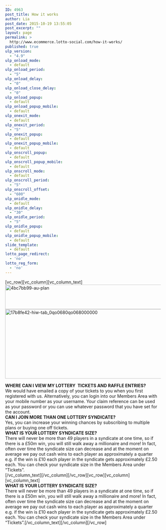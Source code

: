 ```yaml
---
ID: 4963
post_title: How it works
author: Lia
post_date: 2015-10-19 13:55:05
post_excerpt: ""
layout: page
permalink: >
  http://www.ecommerce.lotto-social.com/how-it-works/
published: true
ulp_version:
  - "4.9"
ulp_onload_mode:
  - default
ulp_onload_period:
  - "5"
ulp_onload_delay:
  - "0"
ulp_onload_close_delay:
  - "0"
ulp_onload_popup:
  - default
ulp_onload_popup_mobile:
  - default
ulp_onexit_mode:
  - default
ulp_onexit_period:
  - "5"
ulp_onexit_popup:
  - default
ulp_onexit_popup_mobile:
  - default
ulp_onscroll_popup:
  - default
ulp_onscroll_popup_mobile:
  - default
ulp_onscroll_mode:
  - default
ulp_onscroll_period:
  - "5"
ulp_onscroll_offset:
  - "600"
ulp_onidle_mode:
  - default
ulp_onidle_delay:
  - "30"
ulp_onidle_period:
  - "5"
ulp_onidle_popup:
  - default
ulp_onidle_popup_mobile:
  - default
slide_template:
  - default
lotto_page_redirect:
  - 'no'
lotto_reg_form:
  - 'no'
---
```

[vc_row][vc_column][vc_column_text]<img class="aligncenter size-full wp-image-4969" src="http://www.ecommerce.lotto-social.com/wp-content/uploads/4bc7bb99-au-plan.png" alt="4bc7bb99-au-plan" width="623" height="79" />
<img class="aligncenter size-full wp-image-4967" src="http://www.ecommerce.lotto-social.com/wp-content/uploads/17b8fe42-hiw-tab_0qo0680qo068000000.png" alt="17b8fe42-hiw-tab_0qo0680qo068000000" width="960" height="224" />
<div id="lp-pom-text-149" class="lp-element lp-pom-text nlh">
<div class="lplh-26"></div>
<div class="lplh-26"><strong>WHERE CAN I VIEW MY LOTTERY  TICKETS AND RAFFLE ENTRIES?</strong></div>
<div class="lplh-26">We would have emailed a copy of your tickets to you when you first registered with us. Alternatively, you can login into our Members Area with your mobile number as your username. Your claim reference can be used as your password or you can use whatever password that you have set for the account.</div>
<div class="lplh-26"></div>
<div class="lplh-26"><strong>CAN I JOIN MORE THAN ONE LOTTERY SYNDICATE?</strong></div>
<div class="lplh-26">Yes, you can increase your winning chances by subscribing to multiple plans or buying one off tickets.</div>
<div class="lplh-26"></div>
<div class="lplh-26"><strong>WHAT IS YOUR LOTTERY SYNDICATE SIZE?</strong></div>
<div class="lplh-26">There will never be more than 49 players in a syndicate at one time, so if there is a £50m win, you will still walk away a millionaire and more! In fact, often over time the syndicate size can decrease and at the moment on average we pay out cash wins to each player as approximately a quarter e.g. if the win is £10 each player in the syndicate gets approximately £2.50 each. You can check your syndicate size in the Members Area under “Tickets”.</div>
</div>
[/vc_column_text][/vc_column][/vc_row][vc_row][vc_column][vc_column_text]
<div class="lplh-26"><strong>WHAT IS YOUR LOTTERY SYNDICATE SIZE?</strong></div>
There will never be more than 49 players in a syndicate at one time, so if there is a £50m win, you will still walk away a millionaire and more! In fact, often over time the syndicate size can decrease and at the moment on average we pay out cash wins to each player as approximately a quarter e.g. if the win is £10 each player in the syndicate gets approximately £2.50 each. You can check your syndicate size in the Members Area under “Tickets”.[/vc_column_text][/vc_column][/vc_row]